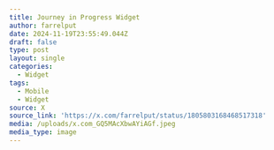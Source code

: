 ```yaml
---
title: Journey in Progress Widget
author: farrelput
date: 2024-11-19T23:55:49.044Z
draft: false
type: post
layout: single
categories:
  - Widget
tags:
  - Mobile
  - Widget
source: X
source_link: 'https://x.com/farrelput/status/1805803168468517318'
media: /uploads/x.com_GQ5MAcXbwAYiAGf.jpeg
media_type: image
---
```


